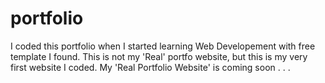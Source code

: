 # portfolio
I coded this portfolio when I started learning Web Developement with free template I found.
This is not my 'Real' portfo website, but this is my very first website I coded.
My 'Real Portfolio Website' is coming soon . . .
